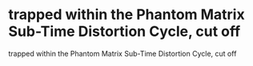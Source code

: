 # trapped within the Phantom Matrix Sub-Time Distortion Cycle, cut off

trapped within the Phantom Matrix Sub-Time Distortion Cycle, cut off